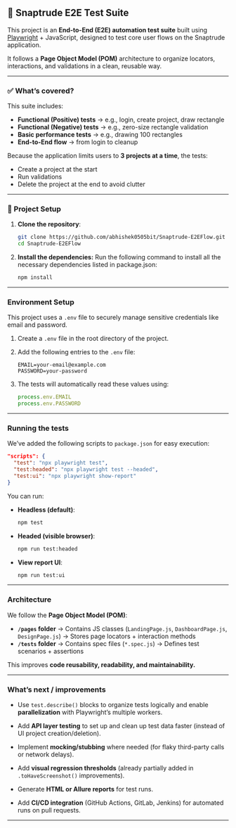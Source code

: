 ## 📐 Snaptrude E2E Test Suite

This project is an **End-to-End (E2E) automation test suite** built using [Playwright](https://playwright.dev/) + JavaScript, designed to test core user flows on the Snaptrude application.

It follows a **Page Object Model (POM)** architecture to organize locators, interactions, and validations in a clean, reusable way.

---

### ✅ What’s covered?

This suite includes:

* **Functional (Positive) tests** → e.g., login, create project, draw rectangle
* **Functional (Negative) tests** → e.g., zero-size rectangle validation
* **Basic performance tests** → e.g., drawing 100 rectangles
* **End-to-End flow** → from login to cleanup

Because the application limits users to **3 projects at a time**, the tests:

* Create a project at the start
* Run validations
* Delete the project at the end to avoid clutter

---

### 📁 Project Setup

1. **Clone the repository**:

   ```bash
   git clone https://github.com/abhishek0505bit/Snaptrude-E2EFlow.git
   cd Snaptrude-E2EFlow
   ```

2. **Install the dependencies:** Run the following command to install all the necessary dependencies listed in package.json:

   ```bash
   npm install
   ```
---

### Environment Setup

This project uses a `.env` file to securely manage sensitive credentials like email and password.

1. Create a `.env` file in the root directory of the project.

2. Add the following entries to the `.env` file:

   ```
   EMAIL=your-email@example.com
   PASSWORD=your-password
   ```

3. The tests will automatically read these values using:

   ```js
   process.env.EMAIL
   process.env.PASSWORD
   ```

---

### Running the tests

We’ve added the following scripts to `package.json` for easy execution:

```json
"scripts": {
  "test": "npx playwright test",
  "test:headed": "npx playwright test --headed",
  "test:ui": "npx playwright show-report"
}
```

You can run:

* **Headless (default)**:

  ```bash
  npm test
  ```
* **Headed (visible browser)**:

  ```bash
  npm run test:headed
  ```
* **View report UI**:

  ```bash
  npm run test:ui
  ```

---

### Architecture

We follow the **Page Object Model (POM)**:

* **`/pages` folder** → Contains JS classes (`LandingPage.js`, `DashboardPage.js`, `DesignPage.js`)
  → Stores page locators + interaction methods
* **`/tests` folder** → Contains spec files (`*.spec.js`)
  → Defines test scenarios + assertions

This improves **code reusability, readability, and maintainability.**

---

### What’s next / improvements

- Use `test.describe()` blocks to organize tests logically and enable **parallelization** with Playwright’s multiple workers.

- Add **API layer testing** to set up and clean up test data faster (instead of UI project creation/deletion).

- Implement **mocking/stubbing** where needed (for flaky third-party calls or network delays).

- Add **visual regression thresholds** (already partially added in `.toHaveScreenshot()` improvements).

- Generate **HTML or Allure reports** for test runs.

- Add **CI/CD integration** (GitHub Actions, GitLab, Jenkins) for automated runs on pull requests.

---

